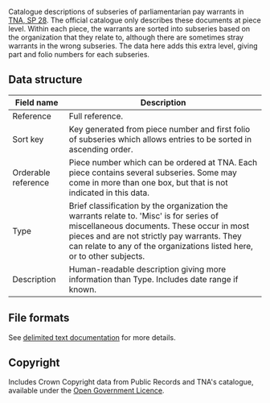 Catalogue descriptions of subseries of parliamentarian pay warrants in [TNA, SP 28](https://discovery.nationalarchives.gov.uk/details/r/C13570). The official catalogue only describes these documents at piece level. Within each piece, the warrants are sorted into subseries based on the organization that they relate to, although there are sometimes stray warrants in the wrong subseries. The data here adds this extra level, giving part and folio numbers for each subseries.

## Data structure

| Field name | Description |
| --- | --- |
| Reference | Full reference. |
| Sort key | Key generated from piece number and first folio of subseries which allows entries to be sorted in ascending order. |
| Orderable reference | Piece number which can be ordered at TNA. Each piece contains several subseries. Some may come in more than one box, but that is not indicated in this data. |
| Type | Brief classification by the organization the warrants relate to. 'Misc' is for series of miscellaneous documents. These occur in most pieces and are not strictly pay warrants. They can relate to any of the organizations listed here, or to other subjects. |
| Description | Human-readable description giving more information than Type. Includes date range if known. |

## File formats

See [delimited text documentation](https://github.com/drgavinr/cc-by-data/blob/main/delimited-text.md) for more details.

## Copyright

Includes Crown Copyright data from Public Records and TNA's catalogue, available under the [Open Government Licence](https://www.nationalarchives.gov.uk/doc/open-government-licence/version/3/).
